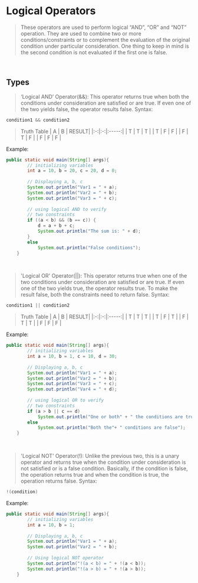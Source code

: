 # Logical Operators

> These operators are used to perform logical “AND”, “OR” and “NOT” operation. They are used to combine two or more conditions/constraints or to complement the evaluation of the original condition under particular consideration. One thing to keep in mind is the second condition is not evaluated if the first one is false.
<br>

## Types

>‘Logical AND’ Operator(&&): This operator returns true when both the conditions under consideration are satisfied or are true. If even one of the two yields false, the operator results false.
Syntax:

```java
condition1 && condition2
```
>Truth Table
| A | B | RESULT|
|:-:|:-:|:-----:|
| T | T |   T	|
| T | F |   F	|
| F | T |   F	|
| F | F |   F	|

Example:

```java
public static void main(String[] args){
        // initializing variables
        int a = 10, b = 20, c = 20, d = 0;
  
        // Displaying a, b, c
        System.out.println("Var1 = " + a);
        System.out.println("Var2 = " + b);
        System.out.println("Var3 = " + c);
  
        // using logical AND to verify
        // two constraints
        if ((a < b) && (b == c)) {
            d = a + b + c;
            System.out.println("The sum is: " + d);
        }
        else
            System.out.println("False conditions");
    }
```
<br>

> 'Logical OR' Operator(||): This operator returns true when one of the two conditions under consideration are satisfied or are true. If even one of the two yields true, the operator results true. To make the result false, both the constraints need to return false.
Syntax:

```java
condition1 || condition2
```

>Truth Table
| A | B | RESULT|
|:-:|:-:|:-----:|
| T | T |   T	|
| T | F |   T	|
| F | T |   T	|
| F | F |   F	|

Example:

```java
public static void main(String[] args){
        // initializing variables
        int a = 10, b = 1, c = 10, d = 30;
  
        // Displaying a, b, c
        System.out.println("Var1 = " + a);
        System.out.println("Var2 = " + b);
        System.out.println("Var3 = " + c);
        System.out.println("Var4 = " + d);
  
        // using logical OR to verify
        // two constraints
        if (a > b || c == d)
            System.out.println("One or both" + " the conditions are true");
        else
            System.out.println("Both the"+ " conditions are false");
    }
```
<br>

>'Logical NOT' Operator(!): Unlike the previous two, this is a unary operator and returns true when the condition under consideration is not satisfied or is a false condition. Basically, if the condition is false, the operation returns true and when the condition is true, the operation returns false.
Syntax:

```java
!(condition)
```
Example:

```java
public static void main(String[] args){
        // initializing variables
        int a = 10, b = 1;
  
        // Displaying a, b, c
        System.out.println("Var1 = " + a);
        System.out.println("Var2 = " + b);
  
        // Using logical NOT operator
        System.out.println("!(a < b) = " + !(a < b));
        System.out.println("!(a > b) = " + !(a > b));
    }
```
